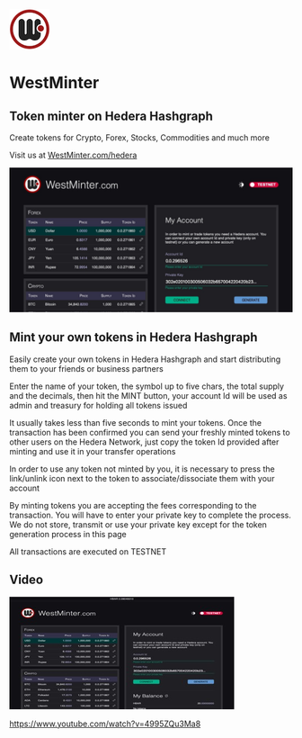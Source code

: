 ![Logo](media/icon.png)

# WestMinter

## Token minter on Hedera Hashgraph

Create tokens for Crypto, Forex, Stocks, Commodities and much more

Visit us at [WestMinter.com/hedera](https://westminter.com/hedera)

![Screenshot](media/screenshot.jpg)

## Mint your own tokens in Hedera Hashgraph

Easily create your own tokens in Hedera Hashgraph and start distributing them to your friends or business partners

Enter the name of your token, the symbol up to five chars, the total supply and the decimals, then hit the MINT button, your account Id will be used as admin and treasury for holding all tokens issued

It usually takes less than five seconds to mint your tokens. Once the transaction has been confirmed you can send your freshly minted tokens to other users on the Hedera Network, just copy the token Id provided after minting and use it in your transfer operations

In order to use any token not minted by you, it is necessary to press the link/unlink icon next to the token to associate/dissociate them with your account

By minting tokens you are accepting the fees corresponding to the transaction. You will have to enter your private key to complete the process. We do not store, transmit or use your private key except for the token generation process in this page

All transactions are executed on TESTNET

## Video

[![Video](media/webshotx.jpg)](https://www.youtube.com/watch?v=4995ZQu3Ma8)

https://www.youtube.com/watch?v=4995ZQu3Ma8
